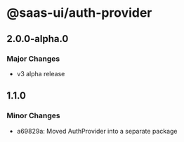 # @saas-ui/auth-provider

## 2.0.0-alpha.0

### Major Changes

- v3 alpha release

## 1.1.0

### Minor Changes

- a69829a: Moved AuthProvider into a separate package
